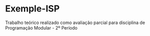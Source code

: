 # Exemple-ISP
Trabalho teórico realizado como avaliação parcial para disciplina de Programação Modular - 2º Período
